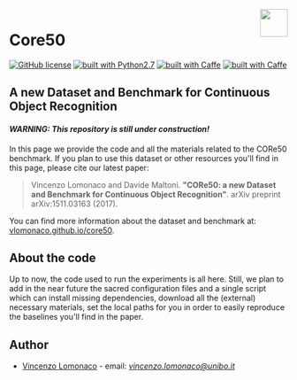 <img src="http://i.imgur.com/2UyfKHs.png?1" width="50" align="right">

# Core50 

[![GitHub license](https://img.shields.io/github/license/mashape/apistatus.svg)](https://github.com/vlomonaco/core50/blob/master/LICENSE)
[![built with Python2.7](https://img.shields.io/badge/build%20with-python2.7-red.svg)](https://www.python.org/)
[![built with Caffe](https://img.shields.io/badge/build%20with-caffe-brightgreen.svg)](http://caffe.berkeleyvision.org/)
[![built with Caffe](https://img.shields.io/badge/build%20with-sacred-yellow.svg)](https://github.com/IDSIA/sacred)

## A new Dataset and Benchmark for Continuous Object Recognition

#### *WARNING: This repository is still under construction!*

In this page we provide the code and all the materials related to the CORe50 
benchmark. If you plan to use this dataset or other resources you'll find in this page, please cite our latest paper: 

>  Vincenzo Lomonaco and Davide Maltoni. **"CORe50: a new Dataset and Benchmark for Continuous Object Recognition"**. arXiv preprint arXiv:1511.03163 (2017). 

You can find more information about the dataset and benchmark at: 
[vlomonaco.github.io/core50](http://vlomonaco.github.io/core50).


## About the code

Up to now, the code used to run the experiments is all here. Still, we plan to
add in the near future the sacred configuration files and a single script which
can install missing dependencies, download all the (external) necessary 
materials, set the local paths for you in order to easily reproduce the baselines
you'll find in the paper. 

## Author

* [Vincenzo Lomonaco](http://vincenzolomonaco.com) - email: *vincenzo.lomonaco@unibo.it*
